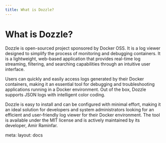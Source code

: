 ```yaml
---
title: What is Dozzle?
---
```

# What is Dozzle?

Dozzle is open-sourced project sponsored by Docker OSS. It is a log viewer designed to simplify the process of monitoring and debugging containers. It is a lightweight, web-based application that provides real-time log streaming, filtering, and searching capabilities through an intuitive user interface.

Users can quickly and easily access logs generated by their Docker containers, making it an essential tool for debugging and troubleshooting applications running in a Docker environment. Out of the box, Dozzle supports JSON logs with intelligent color coding.

Dozzle is easy to install and can be configured with minimal effort, making it an ideal solution for developers and system administrators looking for an efficient and user-friendly log viewer for their Docker environment. The tool is available under the MIT license and is actively maintained by its developer, Amir Raminfar.


<route lang="yaml">
meta:
  layout: docs
</route>
